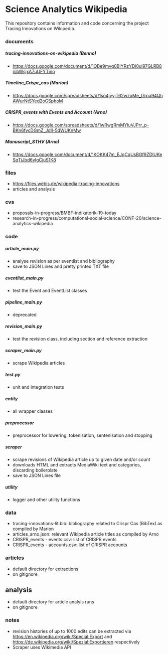# Science Analytics Wikipedia

This repository contains information and code concerning the project Tracing Innovations on Wikipedia.

### documents

##### tracing-innovations-on-wikipedia (Benno)
- https://docs.google.com/document/d/1QBe9mvq0BlYRzYDi0ul97GLRB8nibWsjxA7uUFYTino
##### Timeline_Crispr_cas (Marion)
- https://docs.google.com/spreadsheets/d/1so4jyyjT62wzqMe_l7rpa94QhAWurNtSYed2oGSphoM
##### CRISPR_events with Events and Account (Arno)
- https://docs.google.com/spreadsheets/d/1wRwgRmMYluVJPrr_p-BKn6fycDGmZ_JdlI-5dWUKnMw
##### Manuscript_STHV (Arno)
- https://docs.google.com/document/d/1KOKK47m_EJqCqUsBGf9ZDlUKeSqTjJbd6yIgCjuS1K8

### files
- https://files.webis.de/wikipedia-tracing-innovations
- articles and analysis

### cvs

- proposals-in-progress/BMBF-indikatorik-19-today
- research-in-progress/computational-social-science/CONF-20/science-analytics-wikipedia

### code

##### article_main.py
- analyse revision as per eventlist and bibliography
- save to JSON Lines and pretty printed TXT file
##### eventlist_main.py
- test the Event and EventList classes
##### pipeline_main.py
- deprecated
##### revision_main.py
- test the revision class, including section and reference extraction
##### scraper_main.py
- scrape Wikipedia articles
##### test.py
- unit and integration tests
##### entity
- all wrapper classes
##### preprocessor
- preprocessor for lowering, tokenisation, sentenisation and stopping
##### scraper
- scrape revisions of Wikipedia article up to given date and/or count
- downloads HTML and extracts MediaWiki text and categories, discarding boilerplate
- save to JSON Lines file
##### utility
- logger and other utility functions

### data

- tracing-innovations-lit.bib: bibliography related to Crispr Cas (BibTex) as compiled by Marion
- articles_arno.json: relevant Wikipedia article titles as compiled by Arno
- CRISPR_events - events.csv: list of CRISPR events
- CRISPR_events - accounts.csv: list of CRISPR accounts

### articles

- default directory for extractions
- on gitignore

## analysis

- default directory for article analyis runs
- on gitignore

### notes

- revision histories of up to 1000 edits can be extracted via https://en.wikipedia.org/wiki/Special:Export and https://de.wikipedia.org/wiki/Spezial:Exportieren respectively
- Scraper uses Wikimedia API

